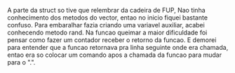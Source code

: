 A parte da struct so tive que relembrar da cadeira de FUP,
Nao tinha conhecimento dos metodos do vector, entao no inicio fiquei bastante confuso.
Para embaralhar fazia criando uma variavel auxiliar, acabei conhecendo metodo rand.
Na funcao queimar a maior dificuldade foi pensar como fazer um contador receber o retorno da funcao. E demorei para entender que a funcao retornava pra linha seguinte onde era chamada, entao era so colocar um comando apos a chamada da funcao para mudar para o ".".
